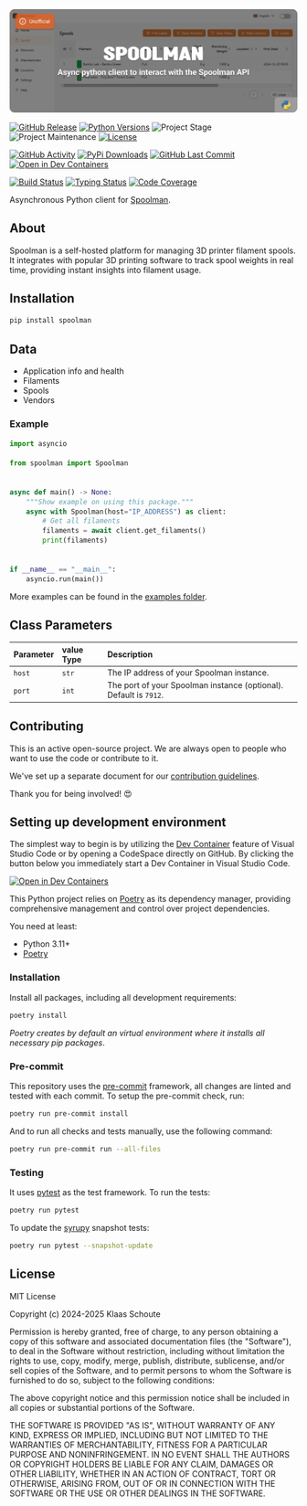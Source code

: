 <!-- Banner -->
![alt Banner of the Spoolman package](https://raw.githubusercontent.com/klaasnicolaas/python-spoolman/main/assets/header_spoolman-min.png)

<!-- PROJECT SHIELDS -->
[![GitHub Release][releases-shield]][releases]
[![Python Versions][python-versions-shield]][pypi]
![Project Stage][project-stage-shield]
![Project Maintenance][maintenance-shield]
[![License][license-shield]](LICENSE)

[![GitHub Activity][commits-shield]][commits-url]
[![PyPi Downloads][downloads-shield]][downloads-url]
[![GitHub Last Commit][last-commit-shield]][commits-url]
[![Open in Dev Containers][devcontainer-shield]][devcontainer]

[![Build Status][build-shield]][build-url]
[![Typing Status][typing-shield]][typing-url]
[![Code Coverage][codecov-shield]][codecov-url]


Asynchronous Python client for [Spoolman][spoolman].

## About

Spoolman is a self-hosted platform for managing 3D printer filament spools. It integrates with popular 3D printing software to track spool weights in real time, providing instant insights into filament usage.

## Installation

```bash
pip install spoolman
```

## Data

- Application info and health
- Filaments
- Spools
- Vendors

### Example

```python
import asyncio

from spoolman import Spoolman


async def main() -> None:
    """Show example on using this package."""
    async with Spoolman(host="IP_ADDRESS") as client:
        # Get all filaments
        filaments = await client.get_filaments()
        print(filaments)


if __name__ == "__main__":
    asyncio.run(main())
```

More examples can be found in the [examples folder](./examples/).

## Class Parameters

| Parameter | value Type | Description                                                       |
| :-------- | :--------- | :---------------------------------------------------------------- |
| `host`    | `str`      | The IP address of your Spoolman instance.                         |
| `port`    | `int`      | The port of your Spoolman instance (optional). Default is `7912`. |

## Contributing

This is an active open-source project. We are always open to people who want to
use the code or contribute to it.

We've set up a separate document for our
[contribution guidelines](CONTRIBUTING.md).

Thank you for being involved! :heart_eyes:

## Setting up development environment

The simplest way to begin is by utilizing the [Dev Container][devcontainer]
feature of Visual Studio Code or by opening a CodeSpace directly on GitHub.
By clicking the button below you immediately start a Dev Container in Visual Studio Code.

[![Open in Dev Containers][devcontainer-shield]][devcontainer]

This Python project relies on [Poetry][poetry] as its dependency manager,
providing comprehensive management and control over project dependencies.

You need at least:

- Python 3.11+
- [Poetry][poetry-install]

### Installation

Install all packages, including all development requirements:

```bash
poetry install
```

_Poetry creates by default an virtual environment where it installs all
necessary pip packages_.

### Pre-commit

This repository uses the [pre-commit][pre-commit] framework, all changes
are linted and tested with each commit. To setup the pre-commit check, run:

```bash
poetry run pre-commit install
```

And to run all checks and tests manually, use the following command:

```bash
poetry run pre-commit run --all-files
```

### Testing

It uses [pytest](https://docs.pytest.org/en/stable/) as the test framework. To run the tests:

```bash
poetry run pytest
```

To update the [syrupy](https://github.com/tophat/syrupy) snapshot tests:

```bash
poetry run pytest --snapshot-update
```

## License

MIT License

Copyright (c) 2024-2025 Klaas Schoute

Permission is hereby granted, free of charge, to any person obtaining a copy
of this software and associated documentation files (the "Software"), to deal
in the Software without restriction, including without limitation the rights
to use, copy, modify, merge, publish, distribute, sublicense, and/or sell
copies of the Software, and to permit persons to whom the Software is
furnished to do so, subject to the following conditions:

The above copyright notice and this permission notice shall be included in all
copies or substantial portions of the Software.

THE SOFTWARE IS PROVIDED "AS IS", WITHOUT WARRANTY OF ANY KIND, EXPRESS OR
IMPLIED, INCLUDING BUT NOT LIMITED TO THE WARRANTIES OF MERCHANTABILITY,
FITNESS FOR A PARTICULAR PURPOSE AND NONINFRINGEMENT. IN NO EVENT SHALL THE
AUTHORS OR COPYRIGHT HOLDERS BE LIABLE FOR ANY CLAIM, DAMAGES OR OTHER
LIABILITY, WHETHER IN AN ACTION OF CONTRACT, TORT OR OTHERWISE, ARISING FROM,
OUT OF OR IN CONNECTION WITH THE SOFTWARE OR THE USE OR OTHER DEALINGS IN THE
SOFTWARE.


<!-- LINKS FROM PLATFORM -->
[spoolman]: https://github.com/Donkie/Spoolman

<!-- MARKDOWN LINKS & IMAGES -->
[build-shield]: https://github.com/klaasnicolaas/python-spoolman/actions/workflows/tests.yaml/badge.svg
[build-url]: https://github.com/klaasnicolaas/python-spoolman/actions/workflows/tests.yaml
[codecov-shield]: https://codecov.io/gh/klaasnicolaas/python-spoolman/branch/main/graph/badge.svg?token=C92VQ5QJ21
[codecov-url]: https://codecov.io/gh/klaasnicolaas/python-spoolman
[commits-shield]: https://img.shields.io/github/commit-activity/y/klaasnicolaas/python-spoolman.svg
[commits-url]: https://github.com/klaasnicolaas/python-spoolman/commits/main
[devcontainer-shield]: https://img.shields.io/static/v1?label=Dev%20Containers&message=Open&color=blue&logo=visualstudiocode
[devcontainer]: https://vscode.dev/redirect?url=vscode://ms-vscode-remote.remote-containers/cloneInVolume?url=https://github.com/klaasnicolaas/python-spoolman
[downloads-shield]: https://img.shields.io/pypi/dm/spoolman
[downloads-url]: https://pypistats.org/packages/spoolman
[last-commit-shield]: https://img.shields.io/github/last-commit/klaasnicolaas/python-spoolman.svg
[license-shield]: https://img.shields.io/github/license/klaasnicolaas/python-spoolman.svg
[maintenance-shield]: https://img.shields.io/maintenance/yes/2025.svg
[project-stage-shield]: https://img.shields.io/badge/project%20stage-experimental-yellow.svg
[pypi]: https://pypi.org/project/spoolman/
[python-versions-shield]: https://img.shields.io/pypi/pyversions/spoolman
[releases-shield]: https://img.shields.io/github/release/klaasnicolaas/python-spoolman.svg
[releases]: https://github.com/klaasnicolaas/python-spoolman/releases
[typing-shield]: https://github.com/klaasnicolaas/python-spoolman/actions/workflows/typing.yaml/badge.svg
[typing-url]: https://github.com/klaasnicolaas/python-spoolman/actions/workflows/typing.yaml

[poetry-install]: https://python-poetry.org/docs/#installation
[poetry]: https://python-poetry.org
[pre-commit]: https://pre-commit.com
